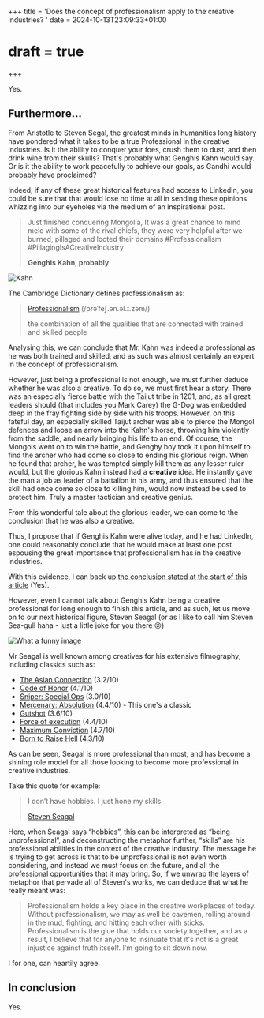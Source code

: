 +++
title = 'Does the concept of professionalism apply to the creative industries? '
date = 2024-10-13T23:09:33+01:00
# draft = true
+++

<!-- 
* Have a good digital presence/history

 -->

Yes.

## Furthermore...

From Aristotle to Steven Segal, the greatest minds in humanities long history have pondered what it takes to be a true Professional in the creative industries.
Is it the ability to conquer your foes, crush them to dust, and then drink wine from their skulls? That's probably what Genghis Kahn would say.
Or is it the ability to work peacefully to achieve our goals, as Gandhi would probably have proclaimed?

Indeed, if any of these great historical features had access to LinkedIn, you could be sure that that would lose no time at all in sending these opinions whizzing into our eyeholes via the medium of an inspirational post.

> Just finished conquering Mongolia, It was a great chance to mind meld with some of the rival chiefs, they were very helpful after we burned, pillaged and looted their domains #Professionalism #PillagingIsACreativeIndustry
>
> **Genghis Kahn, probably**
> 
![Kahn](KahnedIn.png)

The Cambridge Dictionary defines professionalism as:

> [Professionalism](https://dictionary.cambridge.org/dictionary/english/professionalism)
> (/prəˈfeʃ.ən.əl.ɪ.zəm/)
>
> the combination of all the qualities that are connected with trained and skilled people

Analysing this, we can conclude that Mr. Kahn was indeed a professional as he was both trained and skilled, and as such was almost certainly an expert in the concept of professionalism.

However, just being a professional is not enough, we must further deduce whether he was also a creative. To do so, we must first hear a story. There was an especially fierce battle with the Taijut tribe in 1201, and, as all great leaders should (that includes you Mark Carey) the G-Dog was embedded deep in the fray fighting side by side with his troops. However, on this fateful day, an especially skilled Taijut archer was able to pierce the Mongol defences and loose an arrow into the Kahn's horse, throwing him violently from the saddle, and nearly bringing his life to an end. Of course, the Mongols went on to win the battle, and Genghy boy took it upon himself to find the archer who had come so close to ending his glorious reign. When he found that archer, he was tempted simply kill them as any lesser ruler would, but the glorious Kahn instead had a **creative** idea. He instantly gave the man a job as leader of a battalion in his army, and thus ensured that the skill had once come so close to killing him, would now instead be used to protect him. Truly a master tactician and creative genius.

From this wonderful tale about the glorious leader, we can come to the conclusion that he was also a creative.

Thus, I propose that if Genghis Kahn were alive today, and he had LinkedIn, one could reasonably conclude that he would make at least one post espousing the great importance that professionalism has in the creative industries.

With this evidence, I can back up [the conclusion stated at the start of this article](#does-the-concept-of-professionalism-apply-to-the-creative-industries) (Yes).

However, even I cannot talk about Genghis Kahn being a creative professional for long enough to finish this article, and as such, let us move on to our next historical figure, Steven Seagal (or as I like to call him Steven Sea-gull haha - just a little joke for you there 😜)

![What a funny image](seagull.jpg)

Mr Seagal is well known among creatives for his extensive filmography, including classics such as:
* [The Asian Connection](https://www.imdb.com/title/tt3187378/?ref_=ls_t_1) (3.2/10)
* [Code of Honor](https://www.imdb.com/title/tt4060866/?ref_=ls_t_2) (4.1/10)
* [Sniper: Special Ops](https://www.imdb.com/title/tt5344794/?ref_=ls_t_3) (3.0/10)
* [Mercenary: Absolution](https://www.imdb.com/title/tt3503840/?ref_=ls_t_4) (4.4/10) - This one's a classic
* [Gutshot](https://www.imdb.com/title/tt2252552/?ref_=ls_t_5) (3.6/10)
* [Force of execution](https://www.imdb.com/title/tt2611626/?ref_=ls_t_6) (4.4/10)
* [Maximum Conviction](https://www.imdb.com/title/tt2119474/?ref_=ls_t_7) (4.7/10)
* [Born to Raise Hell](https://www.imdb.com/title/tt1528718/?ref_=ls_t_8) (4.3/10)

As can be seen, Seagal is more professional than most, and has become a shining role model for all those looking to become more professional in creative industries.

Take this quote for example:

> I don’t have hobbies. I just hone my skills.
>
> [Steven Seagal](https://www.theguardian.com/film/2015/may/14/steven-seagal-the-mercenary-absolution-interview)

Here, when Seagal says “hobbies”, this can be interpreted as “being unprofessional”, and deconstructing the metaphor further, “skills” are his professional abilities in the context of the creative industry. The message he is trying to get across is that to be unprofessional is not even worth considering, and instead we must focus on the future, and all the professional opportunities that it may bring. So, if we unwrap the layers of metaphor that pervade all of Steven's works, we can deduce that what he really meant was:

> Professionalism holds a key place in the creative workplaces of today. Without professionalism, we may as well be cavemen, rolling around in the mud, fighting, and hitting each other with sticks. Professionalism is the glue that holds our society together, and as a result, I believe that for anyone to insinuate that it's not is a great injustice against truth itsself. I'm going to sit down now.

I for one, can heartily agree.

## In conclusion

Yes.